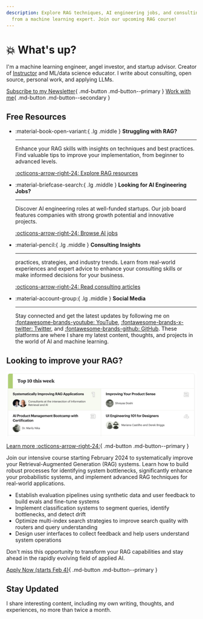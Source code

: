```yaml
---
description: Explore RAG techniques, AI engineering jobs, and consulting insights
  from a machine learning expert. Join our upcoming RAG course!
---
```


# :boom: What's up?

I'm a machine learning engineer, angel investor, and startup advisor. Creator of [Instructor](https://github.com/jxnl/instructor) and ML/data science educator. I write about consulting, open source, personal work, and applying LLMs. 

[Subscribe to my Newsletter]([./systematically-improve-your-rag.md](https://subscribe.jxnl.co/)){ .md-button .md-button--primary }
[Work with me](services.md){ .md-button .md-button--secondary }


## Free Resources

<div class="grid cards" markdown>

-   :material-book-open-variant:{ .lg .middle } __Struggling with RAG?__

    ---

    Enhance your RAG skills with insights on techniques and best practices. Find valuable tips to improve your implementation, from beginner to advanced levels.

    [:octicons-arrow-right-24: Explore RAG resources](writing/category/rag/)

-   :material-briefcase-search:{ .lg .middle } __Looking for AI Engineering Jobs?__

    ---

    Discover AI engineering roles at well-funded startups. Our job board features companies with strong growth potential and innovative projects.

    [:octicons-arrow-right-24: Browse AI jobs](https://jobs.applied-llms.org/)

-   :material-pencil:{ .lg .middle } __Consulting Insights__

    ---

     practices, strategies, and industry trends. Learn from real-world experiences and expert advice to enhance your consulting skills or make informed decisions for your business.

    [:octicons-arrow-right-24: Read consulting articles](writing/category/consulting/)


-   :material-account-group:{ .lg .middle } __Social Media__

    ---

    Stay connected and get the latest updates by following me on [:fontawesome-brands-youtube: YouTube](https://www.youtube.com/@jxnlco), [:fontawesome-brands-x-twitter: Twitter](https://x.com/jxnlco), and [:fontawesome-brands-github: GitHub](https://github.com/jxnl). These platforms are where I share my latest content, thoughts, and projects in the world of AI and machine learning.

</div>

## Looking to improve your RAG?


[![RAG Course Image](writing/posts/img/rag-playbook-course.png)](https://maven.com/applied-llms/rag-playbook)

[Learn more :octicons-arrow-right-24:](./systematically-improve-your-rag.md){ .md-button .md-button--primary }

Join our intensive course starting February 2024 to systematically improve your Retrieval-Augmented Generation (RAG) systems. Learn how to build robust processes for identifying system bottlenecks, significantly enhance your probabilistic systems, and implement advanced RAG techniques for real-world applications.

- Establish evaluation pipelines using synthetic data and user feedback to build evals and fine-tune systems
- Implement classification systems to segment queries, identify bottlenecks, and detect drift
- Optimize multi-index search strategies to improve search quality with routers and query understanding
- Design user interfaces to collect feedback and help users understand system operations

Don't miss this opportunity to transform your RAG capabilities and stay ahead in the rapidly evolving field of applied AI.

[Apply Now (starts Feb 4)](https://maven.com/applied-llms/rag-playbook){ .md-button .md-button--primary }

## Stay Updated

I share interesting content, including my own writing, thoughts, and experiences, no more than twice a month.
<script async data-uid="fe6b71773e" src="https://fivesixseven.ck.page/fe6b71773e/index.js"></script>
